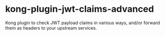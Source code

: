 # kong-plugin-jwt-claims-advanced
Kong plugin to check JWT payload claims in various ways, and/or forward them as headers to your upstream services.
